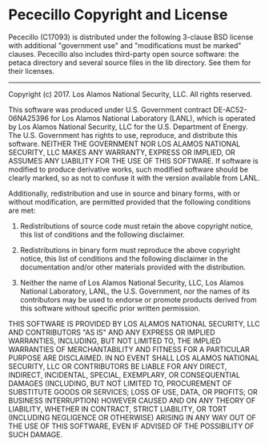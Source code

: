 Pececillo Copyright and License
================================================================================

Pececillo (C17093) is distributed under the following 3-clause BSD license
with additional "government use" and "modifications must be marked" clauses.
Pececillo also includes third-party open source software: the petaca directory
and several source files in the lib directory.  See them for their licenses.

--------------------------------------------------------------------------------

Copyright (c) 2017. Los Alamos National Security, LLC.
All rights reserved.

This software was produced under U.S. Government contract DE-AC52-06NA25396
for Los Alamos National Laboratory (LANL), which is operated by Los Alamos
National Security, LLC for the U.S. Department of Energy. The U.S. Government
has rights to use, reproduce, and distribute this software.  NEITHER THE
GOVERNMENT NOR LOS ALAMOS NATIONAL SECURITY, LLC MAKES ANY WARRANTY, EXPRESS
OR IMPLIED, OR ASSUMES ANY LIABILITY FOR THE USE OF THIS SOFTWARE. If software
is modified to produce derivative works, such modified software should be
clearly marked, so as not to confuse it with the version available from LANL.

Additionally, redistribution and use in source and binary forms, with or
without modification, are permitted provided that the following conditions
are met:

1. Redistributions of source code must retain the above copyright notice,
   this list of conditions and the following disclaimer.

2. Redistributions in binary form must reproduce the above copyright notice,
   this list of conditions and the following disclaimer in the documentation
   and/or other materials provided with the distribution.

3. Neither the name of Los Alamos National Security, LLC, Los Alamos National
   Laboratory, LANL, the U.S. Government, nor the names of its contributors
   may be used to endorse or promote products derived from this software
   without specific prior written permission.

THIS SOFTWARE IS PROVIDED BY LOS ALAMOS NATIONAL SECURITY, LLC AND
CONTRIBUTORS "AS IS" AND ANY EXPRESS OR IMPLIED WARRANTIES, INCLUDING,
BUT NOT LIMITED TO, THE IMPLIED WARRANTIES OF MERCHANTABILITY AND FITNESS
FOR A PARTICULAR PURPOSE ARE DISCLAIMED. IN NO EVENT SHALL LOS ALAMOS
NATIONAL SECURITY, LLC OR CONTRIBUTORS BE LIABLE FOR ANY DIRECT, INDIRECT,
INCIDENTAL, SPECIAL, EXEMPLARY, OR CONSEQUENTIAL DAMAGES (INCLUDING, BUT
NOT LIMITED TO, PROCUREMENT OF SUBSTITUTE GOODS OR SERVICES; LOSS OF USE,
DATA, OR PROFITS; OR BUSINESS INTERRUPTION) HOWEVER CAUSED AND ON ANY
THEORY OF LIABILITY, WHETHER IN CONTRACT, STRICT LIABILITY, OR TORT
(INCLUDING NEGLIGENCE OR OTHERWISE) ARISING IN ANY WAY OUT OF THE USE OF
THIS SOFTWARE, EVEN IF ADVISED OF THE POSSIBILITY OF SUCH DAMAGE.
